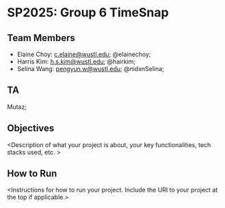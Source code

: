# SP2025: Group 6 TimeSnap

## Team Members
- Elaine Choy: c.elaine@wustl.edu; @elainechoy;
- Harris Kim: h.s.kim@wustl.edu; @hairkim;
- Selina Wang: pengyun.w@wustl.edu; @nidxnSelina;

## TA
Mutaz;

## Objectives
&lt;Description of what your project is about, your key functionalities, tech stacks used, etc. &gt;

## How to Run
&lt;Instructions for how to run your project. Include the URI to your project at the top if applicable.&gt;
